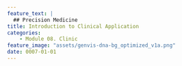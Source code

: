 ```yaml
---
feature_text: |
  ## Precision Medicine
title: Introduction to Clinical Application
categories:
    - Module 08. Clinic
feature_image: "assets/genvis-dna-bg_optimized_v1a.png"
date: 0007-01-01
---
```


